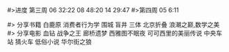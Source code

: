 #>进度
    第三周
        06  32:22
        08  48:20
        14  29:47
#>第四周
    05 6:11
    
    
    
#> 分享书籍
    白鹿原
    消费者行为学
    围城
    盲井
    三体
    北京折叠
    浪潮之巅,数学之美
#> 分享电影
    血钻
    战争之王
    廊桥遗梦
    西雅图不眠夜
    可可西里的美丽传说
    中央车站
    猜火车
    低俗小说
    华尔街之狼